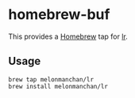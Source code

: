 # homebrew-buf

This provides a [Homebrew](https://brew.sh) tap for [lr](https://github.com/melonmanchan/lr).

## Usage

```
brew tap melonmanchan/lr
brew install melonmanchan/lr

```
